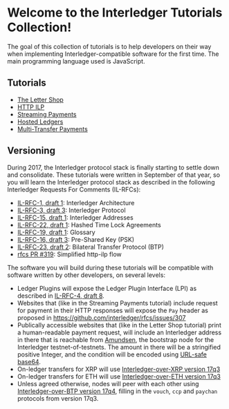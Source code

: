 # Welcome to the Interledger Tutorials Collection!

The goal of this collection of tutorials is to help developers
on their way when implementing Interledger-compatible software for the
first time. The main programming language used is JavaScript.

## Tutorials

* [The Letter Shop](../tutorials/letter-shop)
* [HTTP ILP](../tutorials/http-ilp)
* [Streaming Payments](../tutorials/streaming-payments)
* [Hosted Ledgers](../tutorials/hosted-ledgers)
* [Multi-Transfer Payments](./multi-transfer-payments)

## Versioning

During 2017, the Interledger protocol stack is finally starting to settle
down and consolidate. These tutorials were written in September of that year,
so you will learn the Interledger protocol stack as described in the following
Interledger Requests For Comments (IL-RFCs):

* [IL-RFC-1, draft 1](https://interledger.org/rfcs/0001-interledger-architecture/draft-1.html): Interledger Architecture
* [IL-RFC-3, draft 3](https://interledger.org/rfcs/0003-interledger-protocol/draft-3.html): Interledger Protocol
* [IL-RFC-15, draft 1](https://interledger.org/rfcs/0015-ilp-addresses/draft-1.html): Interledger Addresses
* [IL-RFC-22, draft 1](https://interledger.org/rfcs/0022-hashed-timelock-agreements/draft-1.html): Hashed Time Lock Agreements
* [IL-RFC-19, draft 1](https://interledger.org/rfcs/0019-glossary/draft-1.html): Glossary
* [IL-RFC-16, draft 3](https://interledger.org/rfcs/0016-pre-shared-key/draft-3.html): Pre-Shared Key (PSK)
* [IL-RFC-23, draft 2](https://interledger.org/rfcs/0023-bilateral-transfer-protocol/draft-2.html): Bilateral Transfer Protocol (BTP)
* [rfcs PR #319](https://github.com/interledger/rfcs/pull/319): Simplified http-ilp flow

The software you will build during these tutorials will be compatible with software
written by other developers, on several levels:

* Ledger Plugins will expose the Ledger Plugin Interface (LPI) as described in [IL-RFC-4, draft 8](https://interledger.org/rfcs/0004-ledger-plugin-interface/draft-8.html).
* Websites that (like in the Streaming Payments tutorial) include request for payment in their HTTP responses will expose the `Pay` header as proposed in https://github.com/interledger/rfcs/issues/307
* Publically accessible websites that (like in the Letter Shop tutorial) print a human-readable payment request, will include an Interledger address in there that is reachable from [Amundsen](https://amundsen.michielbdejong.com/), the bootstrap node for the Interledger testnet-of-testnets. The amount in there will be a stringified positive Integer, and the condition will be encoded using [URL-safe base64](https://github.com/interledger/tutorials/blob/dcde0af71854fc15c38a209a53f43263967287db/shop.js#L4).
* On-ledger transfers for XRP will use [Interledger-over-XRP version 17q3](https://github.com/interledger/interledger/wiki/Interledger-over-XRP/16d6ad581ea29b510aeb937277bc691e497cf288)
* On-ledger transfers for ETH will use [Interledger-over-ETH version 17q3](https://github.com/interledger/interledger/wiki/Interledger-over-ETH/c85abcda1c8ad39f7830584ace6098dab0c90baf)
* Unless agreed otherwise, nodes will peer with each other using [Interledger-over-BTP version 17q4](https://github.com/interledger/interledger/wiki/Interledger-over-BTP/58b4197521b39aa69cc922000ad4daca823fcc48), filling in the `vouch`, `ccp` and `paychan` protocols from version 17q3.
